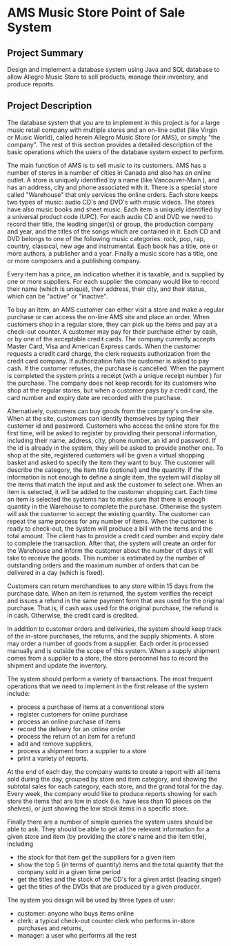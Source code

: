# AMS Music Store Point of Sale System

## Project Summary

Design and implement a database system using Java and SQL database to allow Allegro Music Store to sell products, manage their inventory, and produce reports.  

## Project Description

The database system that you are to implement in this project is for a large music retail company with multiple stores and an on-line outlet (like Virgin or Music World), called herein Allegro Music Store (or AMS), or simply "the company". The rest of this section provides a detailed description of the basic operations which the users of the database system expect to perform. 

The main function of AMS is to sell music to its customers. AMS has  a number of stores in a number of cities in Canada and also has an online outlet. A store is uniquely identified by a name (like Vancouver-Main ), and  has an address, city and phone associated with it. There is a special store called "Warehouse" that only services the online orders. Each store keeps two types of music:  audio CD's and DVD's with music videos. The stores have also music books and  sheet music. Each item is uniquely identified by a universal product code (UPC). For each audio CD and  DVD we need to record their title, the leading singer(s) or group, the production company and  year,  and the titles of the songs which are  contained in it.  Each CD and DVD belongs to one of the following music categories: rock, pop, rap, country, classical, new age and instrumental.  Each book has a title, one or more authors,  a publisher and a year. Finally a music score has a title, one or more composers and a publishing company.  

Every item has a price, an indication whether it is taxable, and is supplied by one or more suppliers. For each supplier the company would like to record their name (which is unique), their address, their city, and their status, which can be "active" or "inactive".

To buy an item, an AMS customer can either visit a store and make a regular purchase or can access the on-line AMS site and place an order.  When customers shop in a regular store, they can pick up the items and pay at a check-out counter. A customer may pay for their purchase either by cash, or by one of the acceptable credit cards. The company currently accepts Master Card, Visa and American Express cards. When the customer requests a credit card charge, the clerk requests authorization from the credit card company. If authorization fails the customer is asked to pay cash. If the customer refuses, the purchase is cancelled.  When the payment is completed the system prints a receipt (with a unique receipt number ) for the purchase. The company does not keep records for its customers who shop at the regular stores, but when a customer pays by a credit card, the card number and expiry date are recorded with the purchase. 

Alternatively, customers can buy goods from the company's on-line site. When at the site, customers can identify themselves  by typing their customer id and password.  Customers who access the online store for the first time, will be asked to register by providing their personal information, including their name, address, city, phone number, an id and password.   If the id is already in the system, they will be asked to provide another one.  To shop at the site, registered customers will be given a virtual shopping basket and asked to specify the  item they want to buy. The customer will describe the category,  the item title (optional)  and the quantity. If the information is not enough to define a single item, the system will display all the items that match the input and ask the customer to select one.  When an item is selected, it will be added to the customer shopping cart. Each time an item is selected the systems has to make sure that there is enough quantity in the Warehouse to complete the purchase. Otherwise the system will ask the customer to accept the existing quantity.   The customer can repeat the same process for any number of items.   When the customer is ready to check-out, the system will produce a bill with the items and the total amount. The client has to provide a credit card number and expiry date to complete the transaction.  After that,  the system will create an order for the Warehouse and inform the customer about the number of days it will take to receive the goods.  This number is estimated by the number of outstanding orders and  the maximum number of orders that can be delivered in a day (which is fixed).   

Customers can return merchandises to any store within 15 days from the purchase date. When an item is returned, the system verifies the receipt and issues a refund in the same  payment form that was used for the original purchase. That is,  if cash was used for the original purchase, the refund is in cash. Otherwise, the credit card  is credited.

In addition to customer orders and deliveries, the system should keep track of the in-store purchases, the returns, and the supply shipments.  A  store may order a number of goods from a supplier. Each order is processed manually and is outside the scope of this system.  When a supply shipment comes from a supplier to a store, the store personnel has to record the shipment and update the inventory.  

The system should perform a variety of transactions. The most frequent operations that we need to implement in the first release of the system include: 
- process a purchase of  items at a conventional store
- register customers for online purchase
- process an online purchase of items 
- record the delivery for an online order
- process the return of an item for a refund
- add and remove suppliers,
- process a shipment from a supplier to a store 
- print a variety of reports.

At the end of each day, the company wants to create a report with all items sold during the day, grouped by store and item category, and showing the subtotal sales for each category, each store, and the grand total for the day. Every week, the company would like to produce reports showing for each store the items that are low in stock (i.e. have less than 10 pieces on the shelves), or  just showing the low stock items in a specific store.

Finally there are a number of simple queries the system users should be able to ask. They should be able to get all the relevant information for a given store and  item (by providing the store's name and the item title), including 
- the stock for that item get the suppliers for a given item
- show the top 5 (in terms of quantity)  items and the total quantity that the company sold in a given time period
- get the titles and the stock of the CD's for a given artist (leading singer)
- get the titles of the DVDs that are produced by a given producer.

The system you design will be used by three types of user:
- customer: anyone who buys items online
- clerk: a typical check-out  counter clerk who performs in-store purchases and returns,
- manager: a user  who performs all the rest 

